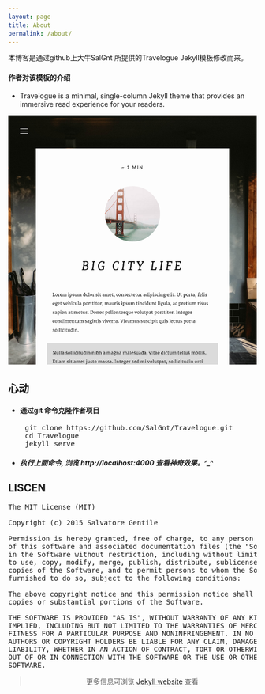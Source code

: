 ```yaml
---
layout: page
title: About
permalink: /about/
---
```


本博客是通过github上大牛SalGnt 所提供的Travelogue Jekyll模板修改而来。

#### 作者对该模板的介绍

- Travelogue is a minimal, single-column Jekyll theme that provides an immersive read experience for your readers.

![Post](/assets/images/posts/Post.png)

## 心动

- #### 通过git 命令克隆作者项目

<pre>
 	git clone https://github.com/SalGnt/Travelogue.git
 	cd Travelogue  
 	jekyll serve  
</pre>
- ##### **执行上面命令, 浏览 http://localhost:4000 查看神奇效果。^_^**

## LISCEN
<pre>
The MIT License (MIT)

Copyright (c) 2015 Salvatore Gentile

Permission is hereby granted, free of charge, to any person obtaining a copy
of this software and associated documentation files (the "Software"), to deal
in the Software without restriction, including without limitation the rights
to use, copy, modify, merge, publish, distribute, sublicense, and/or sell
copies of the Software, and to permit persons to whom the Software is
furnished to do so, subject to the following conditions:

The above copyright notice and this permission notice shall be included in all
copies or substantial portions of the Software.

THE SOFTWARE IS PROVIDED "AS IS", WITHOUT WARRANTY OF ANY KIND, EXPRESS OR
IMPLIED, INCLUDING BUT NOT LIMITED TO THE WARRANTIES OF MERCHANTABILITY,
FITNESS FOR A PARTICULAR PURPOSE AND NONINFRINGEMENT. IN NO EVENT SHALL THE
AUTHORS OR COPYRIGHT HOLDERS BE LIABLE FOR ANY CLAIM, DAMAGES OR OTHER
LIABILITY, WHETHER IN AN ACTION OF CONTRACT, TORT OR OTHERWISE, ARISING FROM,
OUT OF OR IN CONNECTION WITH THE SOFTWARE OR THE USE OR OTHER DEALINGS IN THE
SOFTWARE.
</pre>

> <center>更多信息可浏览 <a href="http://jekyllrb.com">Jekyll website</a> 查看</center>
